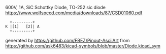 600V, 1A, SiC Schottky Diode, TO-252
sic diode
https://www.wolfspeed.com/media/downloads/87/CSD01060.pdf


	  +---------+
	K |[1]   [2]| A
	  +---------+


generated by https://github.com/FBEZ/Pinout-AsciiArt from https://github.com/ask6483/kicad-symbols/blob/master/Diode.kicad_sym
